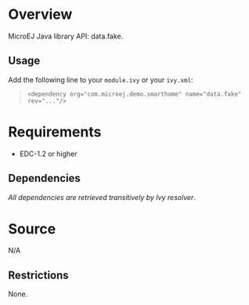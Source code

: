<!--
	Markdown
	Copyright 2014-2016 IS2T. All rights reserved.
	IS2T PROPRIETARY/CONFIDENTIAL. Use is subject to license terms.
-->
# Overview
MicroEJ Java library API: data.fake.

## Usage
Add the following line to your `module.ivy` or your `ivy.xml`:
> `<dependency org="com.microej.demo.smarthome" name="data.fake" rev="..."/>`

# Requirements
  - EDC-1.2 or higher

## Dependencies
_All dependencies are retrieved transitively by Ivy resolver_.

# Source
N/A

## Restrictions
None.